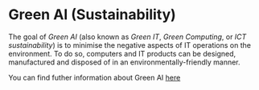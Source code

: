 # Green AI (Sustainability)

The goal of *Green AI* (also known as *Green IT*, *Green Computing*, or *ICT sustainability*) is to minimise the negative aspects of IT operations on the environment. To do so, computers and IT products can be designed, manufactured and disposed of in an environmentally-friendly manner.

You can find futher information about Green AI [here](../T3.6/greenAI.md)
